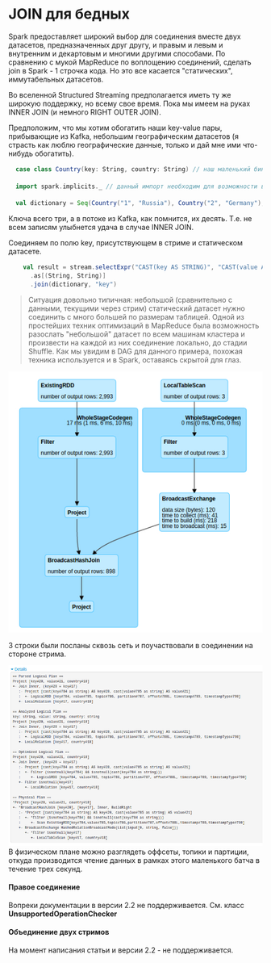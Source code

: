 # JOIN для бедных

Spark предоставляет широкий выбор для соединения вместе двух датасетов, предназначенных друг другу, и правым и левым и внутренним и декартовым и многими другими способами. По сравнению с мукой MapReduce по воплощению соединений, сделать join в Spark - 1 строчка кода. Но это все касается "статических", иммутабельных датасетов. 

Во вселенной Structured Streaming предполагается иметь ту же широкую поддержку, но всему свое время. Пока мы имеем на руках INNER JOIN \(и немного RIGHT OUTER JOIN\).

Предположим, что мы хотим обогатить наши key-value пары, прибывающие из Kafka, небольшим географическим датасетов \(я страсть как люблю географические данные, только и дай мне ими что-нибудь обогатить\).

```scala
  case class Country(key: String, country: String) // наш маленький бин
  
  import spark.implicits._ // данный импорт необходим для возможности вызова функции toDS() на коллекции 
  
  val dictionary = Seq(Country("1", "Russia"), Country("2", "Germany"), Country("3", "USA")).toDS()
```

Ключа всего три, а в потоке из Kafka, как помнится, их десять. Т.е. не всем записям улыбнется удача в случае INNER JOIN.

Соединяем по полю key, присутствующем в стриме и статическом датасете.

```scala
    val result = stream.selectExpr("CAST(key AS STRING)", "CAST(value AS STRING)")
      .as[(String, String)]
      .join(dictionary, "key")
```

> Ситуация довольно типичная: небольшой \(сравнительно с данными, текущими через стрим\) статический датасет нужно соединить с много большей по размерам таблицей. Одной из простейших техник оптимизаций в MapReduce была возможность разослать "небольшой" датасет по всем машинам кластера и произвести на каждой из них соединение локально, до стадии Shuffle. Как мы увидим в DAG для данного примера, похожая техника используется и в Spark, оставаясь скрытой для глаз.

![](/assets/DAG_join_2.jpg)

3 строки были посланы сквозь сеть и поучаствовали в соединении на стороне стрима.

![](/assets/DAG_join_1.jpg)В физическом плане можно разглядеть оффсеты, топики и партиции, откуда производится чтение данных в рамках этого маленького батча в течение трех секунд.

#### Правое соединение

Вопреки документации в версии 2.2 не поддерживается. См. класс **UnsupportedOperationChecker**

#### Объединение двух стримов

На момент написания статьи и версии 2.2 - не поддерживается.



